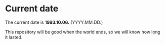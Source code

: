 # Current date

The current date is **1993.10.06.** (YYYY.MM.DD.)

This repository will be good when the world ends, so we will know how long it lasted.